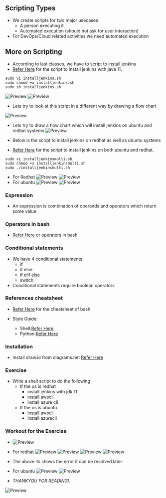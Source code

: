 Scripting Types
---------------
* We create scripts for two major usecases
    * A person executing it
    * Automated execution (should not ask for user interaction)
* For DevOps/Cloud related activities we need automated execution

More on Scripting
-----------------

* According to last classes, we have to script to install jenkins
* [Refer Here](https://github.com/qtaarkayapril23/shell-scripting/blob/main/28april23/install-jenkins-java11.sh) for the script to install jenkins with java 11.
```
sudo vi installjenkins.sh
sudo chmod +x installjenkins.sh
sudo sh installjenkins.sh
```
![Preview](Images/ss2.png)
![Preview](Images/ss3.png)

* Lets try to look at this script in a different way by drawing a flow chart

![Preview](Images/ss1.png)

* Lets try to draw a flow chart which will install jenkins on ubuntu and redhat systems
![Preview](Images/ss4.png)

* Below is the script to install jenkins on redhat as well as ubuntu systems
* [Refer Here](https://github.com/qtaarkayapril23/shell-scripting/blob/main/28april23/install-jenkins.sh) for the script to install jenkins on both ubuntu and redhat.
```
sudo vi installjenkinsmulti.sh
sudo chmod +x installjenkinsmulti.sh
sudo ./installjenkinsmulti.sh
```
* For Redhat
![Preview](Images/ss5.png)
![Preview](Images/ss6.png)
* For ubuntu
![Preview](Images/ss7.png)
![Preview](Images/ss8.png)

### Expression
* An expression is combination of operands and operators which return some value

### Operators in bash
* [Refer Here](https://tldp.org/LDP/abs/html/ops.html) or operators in bash

### Conditional statements
* We have 4 conditional statements
    * if
    * if else
    * if elif else
    * switch
* Conditional statements require boolean operators

### References cheatsheet
* [Refer Here](https://devhints.io/bash) for the cheatsheet of bash

* Style Guide:
    * Shell:[Refer Here](https://google.github.io/styleguide/shellguide.html)
    * Python:[Refer Here](https://google.github.io/styleguide/pyguide.html)
### Installation
* Install draw.io from diagrams.net [Refer Here](https://www.diagrams.net/)
  
### Exercise
* Write a shell script to do the following
    * If the os is redhat 
        * install jenkins with jdk 11
        * install awscli
        * install azure cli
    * If the os is ubuntu
        * install awscli
        * install azurecli

### Workout for the Exercise
* ![Preview](Images/ss9.png)

* For redhat
![Preview](Images/ss12.png)
![Preview](Images/ss13.png)
![Preview](Images/ss14.png)
![Preview](Images/ss15.png)
* The above its shows the error it can be resolved later.

* For ubuntu
![Preview](Images/ss10.png)
![Preview](Images/ss11.png)  

* *THANKYOU FOR READING!.*

![Preview](Images/Thank%20you%20.png)